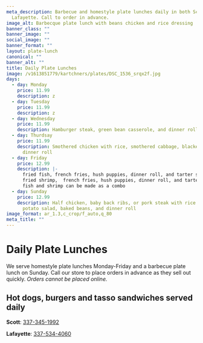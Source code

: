 ```yaml
---
meta_description: Barbecue and homestyle plate lunches daily in both Scott and
  Lafayette. Call to order in advance.
image_alt: Barbecque plate lunch with beans chicken and rice dressing
banner_class: ""
banner_image: ""
social_image: ""
banner_format: ""
layout: plate-lunch
canonical: ""
banner_alt: ""
title: Daily Plate Lunches
image: /v1613851779/kartchners/plates/DSC_1536_srqx2f.jpg
days:
  - day: Monday
    price: 11.99
    description: z
  - day: Tuesday
    price: 11.99
    description: z
  - day: Wednesday
    price: 11.99
    description: Hamburger steak, green bean casserole, and dinner roll
  - day: Thurdsay
    price: 11.99
    description: Smothered chicken with rice, smothered cabbage, blackeye peas, and
      dinner roll
  - day: Friday
    price: 12.99
    description: |-
      fried fish, french fries, hush puppies, dinner roll, and tarter sauce 
      fried shrimp,  french fries, hush puppies, dinner roll, and tarter sauce
      fish and shrimp can be made as a combo
  - day: Sunday
    price: 12.99
    description: Half chicken, baby back ribs, or pork steak with rice dressing,
      potato salad, baked beans, and dinner roll
image_format: ar_1.3,c_crop/f_auto,q_80
meta_title: ""
---
```

<h1 class="text-5xl text-red-700">
  Daily Plate Lunches
</h1>

<p class="mb-6">We serve homestyle plate lunches Monday-Friday and a barbecue plate lunch on Sunday. Call our store to place orders in advance as they sell out quickly. <em>Orders cannot be placed online.</em></p>
<h2 class="text-gray-800">Hot dogs, burgers and tasso sandwiches served daily</h2>

<p><strong>Scott</strong>: <a href="tel:3373451992">337-345-1992</a></p>
<p class="mb-6"><strong>Lafayette</strong>: <a href="tel:3375344060">337-534-4060</a></p>